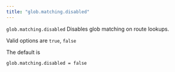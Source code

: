 ```yaml
---
title: "glob.matching.disabled"
---
```


`glob.matching.disabled` Disables glob matching on route lookups.

Valid options are `true`, `false`

The default is

	glob.matching.disabled = false
